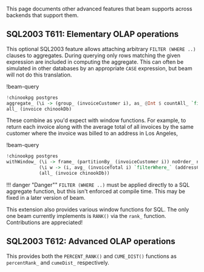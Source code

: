 This page documents other advanced features that beam supports across backends
that support them.

## SQL2003 T611: Elementary OLAP operations

This optional SQL2003 feature allows attaching arbitrary `FILTER (WHERE ..)`
clauses to aggregates. During querying only rows matching the given expression
are included in computing the aggregate. This can often be simulated in other
databases by an appropriate `CASE` expression, but beam will not do this
translation.

!beam-query
```haskell
!chinookpg postgres
aggregate_ (\i -> (group_ (invoiceCustomer i), as_ @Int $ countAll_ `filterWhere_` (invoiceTotal i >. 500), as_ @Int $ countAll_ `filterWhere_` (invoiceTotal i <. 100))) $
all_ (invoice chinookDb)
```

These combine as you'd expect with window functions. For example, to return each
invoice along with the average total of all invoices by the same customer where
the invoice was billed to an address in Los Angeles,

!beam-query
```haskell
!chinookpg postgres
withWindow_ (\i -> frame_ (partitionBy_ (invoiceCustomer i)) noOrder_ noBounds_)
            (\i w -> (i, avg_ (invoiceTotal i) `filterWhere_` (addressCity (invoiceBillingAddress i) ==. just_ "Los Angeles") `over_` w))
            (all_ (invoice chinookDb))
```

!!! danger "Danger""
    `FILTER (WHERE ..)` must be applied directly to a SQL aggregate function,
    but this isn't enforced at compile time. This may be fixed in a later
    version of beam.

This extension also provides various window functions for SQL. The only one beam
currently implements is `RANK()` via the `rank_` function. Contributions are
appreciated!

## SQL2003 T612: Advanced OLAP operations

This provides both the `PERCENT_RANK()` and `CUME_DIST()` functions as
`percentRank_` and `cumeDist_` respectively.

